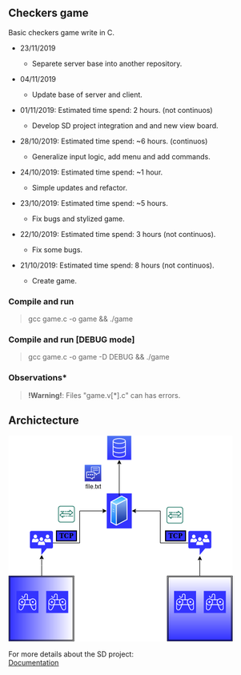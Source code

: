 
## **Checkers game**

Basic checkers game write in C.

- 23/11/2019
  * Separete server base into another repository.

- 04/11/2019 
  * Update base of server and client.

- 01/11/2019: Estimated time spend: 2 hours. (not continuos)
  * Develop SD project integration and and new view board.

- 28/10/2019: Estimated time spend: ~6 hours. (continuos)
  * Generalize input logic, add menu and add commands.

- 24/10/2019: Estimated time spend: ~1 hour.
  * Simple updates and refactor.

- 23/10/2019: Estimated time spend: ~5 hours.
  * Fix bugs and stylized game.

- 22/10/2019: Estimated time spend: 3 hours (not continuos).
  * Fix some bugs.

- 21/10/2019: Estimated time spend: 8 hours (not continuos).
  * Create game.


### **Compile and run**
> gcc game.c -o game && ./game

### **Compile and run [DEBUG mode]**
> gcc game.c -o game -D DEBUG && ./game

### **Observations***
> **!Warning!**: Files "game.v[*].c" can has errors.  

## Archictecture

![alt text](https://github.com/danielbom/Checkers/blob/master/checkers_arch2.png "Checkers")   

For more details about the SD project:  
[Documentation](https://github.com/danielbom/Checkers/blob/master/server/README.md)  
